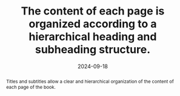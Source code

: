 ---
N: '227'
Rubrique: Structure et code
title: The content of each page is organized according to a hierarchical heading and subheading structure.
abstract: Titles and subtitles allow a clear and hierarchical organization of the content of each page of the book.
categories: ["Code and structure"]
agrege: O4227-E072
opquast: '4 227'
indiceebook: '72'
description: "Rule n° 072"
before: "071"
weight: "072"
after: "073"
actif: '1'
layout: rules
date: 2024-09-18
tags: ["", ""]
objectif: ["Make it easier for the reader to understand and navigate by presenting content in a structured and logical manner"]
Meo: ["Use HTML tags <h1>, <h2>, <h3>, <h4>, <h5> et <h6>", "
Each page must have at least one <h1>", "
Maintain a consistent hierarchy: a title of level <h2> must not be followed by a title of level <h4>."]
Controle: ["Check the source code of the epub HTML page: <ul>
<li>The titles and subtitles must be in an <h> tag from 1 to 6.</li>
<li>There must be at least one <h1>.</li>
<li>The order of the title levels must be hierarchical and coherent.</li>"]
epubcheck: false
ace: true
humancheck: true
Source: ["Opquast"]
Referentiel: [""]
steps: ["", ""]
---